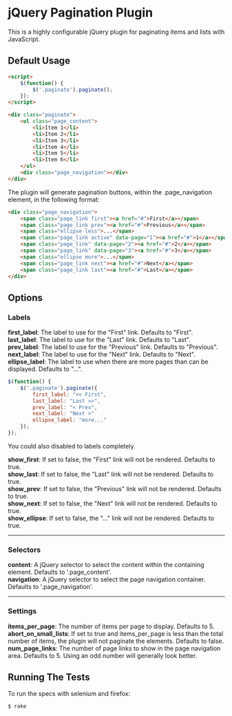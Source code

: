# jQuery Pagination Plugin
This is a highly configurable jQuery plugin for paginating items and lists with JavaScript.

## Default Usage

```html
<script>
    $(function() {
        $('.paginate').paginate();
    });
</script>

<div class="paginate">
    <ul class="page_content">
        <li>Item 1</li>
        <li>Item 2</li>
        <li>Item 3</li>
        <li>Item 4</li>
        <li>Item 5</li>
        <li>Item 6</li>
    </ul>
    <div class="page_navigation"></div>
</div>
```

The plugin will generate pagination buttons, within the .page\_navigation element, in the following format:

```html
<div class="page_navigation">
    <span class="page_link first"><a href="#">First</a></span>
    <span class="page_link prev"><a href="#">Previous</a></span>
    <span class="ellipse less">...</span>
    <span class="page_link active" data-page="1"><a href="#">1</a></span>
    <span class="page_link" data-page="2"><a href="#">2</a></span>
    <span class="page_link" data-page="3"><a href="#">3</a></span>
    <span class="ellipse more">...</span>
    <span class="page_link next"><a href="#">Next</a></span>
    <span class="page_link last"><a href="#">Last</a></span>
</div>
```

## Options

### Labels
**first\_label**: The label to use for the "First" link. Defaults to "First".  
**last\_label**: The label to use for the "Last" link. Defaults to "Last".  
**prev\_label**: The label to use for the "Previous" link. Defaults to "Previous".  
**next\_label**: The label to use for the "Next" link. Defaults to "Next".  
**ellipse\_label**: The label to use when there are more pages than can be displayed. Defaults to "...".

```javascript
$(function() {
    $('.paginate').paginate({
        first_label: "<< First",
        last_label: "Last >>",
        prev_label: "< Prev",
        next_label: "Next >"
        ellipse_label: "more..."
    });
});
```

You could also disabled to labels completely.

**show\_first**: If set to false, the "First" link will not be rendered. Defaults to true.  
**show\_last**: If set to false, the "Last" link will not be rendered. Defaults to true.  
**show\_prev**: If set to false, the "Previous" link will not be rendered. Defaults to true.  
**show\_next**: If set to false, the "Next" link will not be rendered. Defaults to true.  
**show\_ellipse**: If set to false, the "..." link will not be rendered. Defaults to true.  

* * *
### Selectors
**content**: A jQuery selector to select the content within the containing element. Defaults to '.page\_content'.   
**navigation**: A jQuery selector to select the page navigation container. Defaults to '.page\_navigation'.
* * *
### Settings
**items\_per\_page**: The number of items per page to display. Defaults to 5.  
**abort\_on\_small\_lists**: If set to true and items\_per\_page is less than the total number of items, the plugin will not paginate the elements. Defaults to false.  
**num\_page\_links**: The number of page links to show in the page navigation area. Defaults to 5. Using an odd number will generally look better.  

## Running The Tests
To run the specs with selenium and firefox:

```bash
$ rake
```
